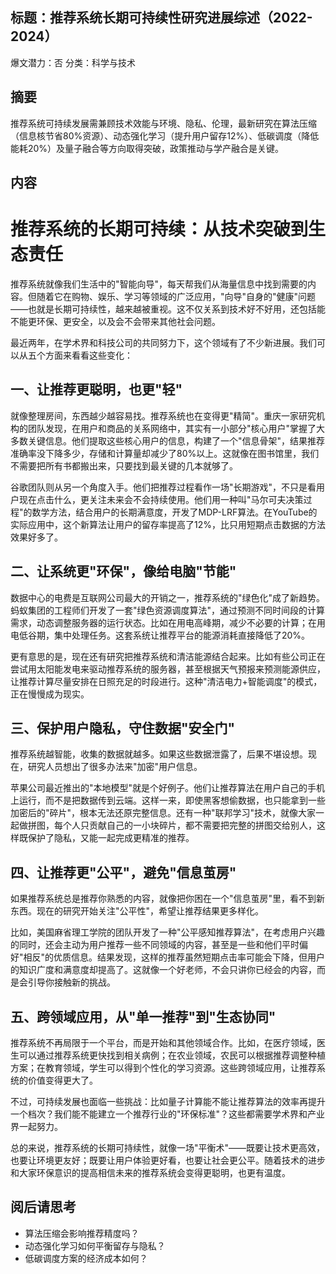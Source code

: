 ## 标题：推荐系统长期可持续性研究进展综述（2022-2024）
爆文潜力：否
分类：科学与技术

## 摘要
推荐系统可持续发展需兼顾技术效能与环境、隐私、伦理，最新研究在算法压缩（信息核节省80%资源）、动态强化学习（提升用户留存12%）、低碳调度（降低能耗20%）及量子融合等方向取得突破，政策推动与学产融合是关键。

## 内容
# 推荐系统的长期可持续：从技术突破到生态责任

推荐系统就像我们生活中的"智能向导"，每天帮我们从海量信息中找到需要的内容。但随着它在购物、娱乐、学习等领域的广泛应用，"向导"自身的"健康"问题——也就是长期可持续性，越来越被重视。这不仅关系到技术好不好用，还包括能不能更环保、更安全，以及会不会带来其他社会问题。

最近两年，在学术界和科技公司的共同努力下，这个领域有了不少新进展。我们可以从五个方面来看看这些变化：

## 一、让推荐更聪明，也更"轻"

就像整理房间，东西越少越容易找。推荐系统也在变得更"精简"。重庆一家研究机构的团队发现，在用户和商品的关系网络中，其实有一小部分"核心用户"掌握了大多数关键信息。他们提取这些核心用户的信息，构建了一个"信息骨架"，结果推荐准确率没下降多少，存储和计算量却减少了80%以上。这就像在图书馆里，我们不需要把所有书都搬出来，只要找到最关键的几本就够了。

谷歌团队则从另一个角度入手。他们把推荐过程看作一场"长期游戏"，不只是看用户现在点击什么，更关注未来会不会持续使用。他们用一种叫"马尔可夫决策过程"的数学方法，结合用户的长期满意度，开发了MDP-LRF算法。在YouTube的实际应用中，这个新算法让用户的留存率提高了12%，比只用短期点击数据的方法效果好多了。

## 二、让系统更"环保"，像给电脑"节能"

数据中心的电费是互联网公司最大的开销之一，推荐系统的"绿色化"成了新趋势。蚂蚁集团的工程师们开发了一套"绿色资源调度算法"，通过预测不同时间段的计算需求，动态调整服务器的运行状态。比如在用电高峰期，减少不必要的计算；在用电低谷期，集中处理任务。这套系统让推荐平台的能源消耗直接降低了20%。

更有意思的是，现在还有研究把推荐系统和清洁能源结合起来。比如有些公司正在尝试用太阳能发电来驱动推荐系统的服务器，甚至根据天气预报来预测能源供应，让推荐计算尽量安排在日照充足的时段进行。这种"清洁电力+智能调度"的模式，正在慢慢成为现实。

## 三、保护用户隐私，守住数据"安全门"

推荐系统越智能，收集的数据就越多。如果这些数据泄露了，后果不堪设想。现在，研究人员想出了很多办法来"加密"用户信息。

苹果公司最近推出的"本地模型"就是个好例子。他们让推荐算法在用户自己的手机上运行，而不是把数据传到云端。这样一来，即使黑客想偷数据，也只能拿到一些加密后的"碎片"，根本无法还原完整信息。还有一种"联邦学习"技术，就像大家一起做拼图，每个人只贡献自己的一小块碎片，都不需要把完整的拼图交给别人，这样既保护了隐私，又能一起完成更精准的推荐。

## 四、让推荐更"公平"，避免"信息茧房"

如果推荐系统总是推荐你熟悉的内容，就像把你困在一个"信息茧房"里，看不到新东西。现在的研究开始关注"公平性"，希望让推荐结果更多样化。

比如，美国麻省理工学院的团队开发了一种"公平感知推荐算法"，在考虑用户兴趣的同时，还会主动为用户推荐一些不同领域的内容，甚至是一些和他们平时偏好"相反"的优质信息。结果发现，这样的推荐虽然短期点击率可能会下降，但用户的知识广度和满意度却提高了。这就像一个好老师，不会只讲你已经会的内容，而是会引导你接触新的挑战。

## 五、跨领域应用，从"单一推荐"到"生态协同"

推荐系统不再局限于一个平台，而是开始和其他领域合作。比如，在医疗领域，医生可以通过推荐系统更快找到相关病例；在农业领域，农民可以根据推荐调整种植方案；在教育领域，学生可以得到个性化的学习资源。这些跨领域应用，让推荐系统的价值变得更大了。

不过，可持续发展也面临一些挑战：比如量子计算能不能让推荐算法的效率再提升一个档次？我们能不能建立一个推荐行业的"环保标准"？这些都需要学术界和产业界一起努力。

总的来说，推荐系统的长期可持续性，就像一场"平衡术"——既要让技术更高效，也要让环境更友好；既要让用户体验更好看，也要让社会更公平。随着技术的进步和大家环保意识的提高相信未来的推荐系统会变得更聪明，也更有温度。

## 阅后请思考
- 算法压缩会影响推荐精度吗？
- 动态强化学习如何平衡留存与隐私？
- 低碳调度方案的经济成本如何？